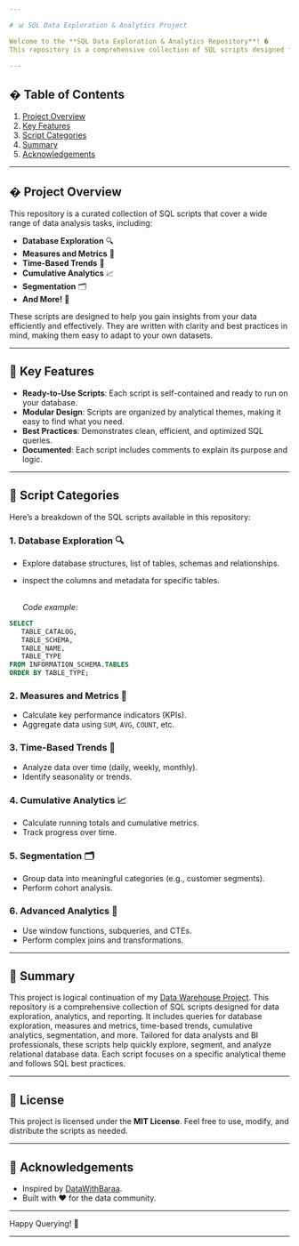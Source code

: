 ```yaml
---

# 📊 SQL Data Exploration & Analytics Project

Welcome to the **SQL Data Exploration & Analytics Repository**! �  
This repository is a comprehensive collection of SQL scripts designed for **data exploration, analytics, and reporting**. Whether you're a data analyst, BI professional, or SQL enthusiast, these scripts will help you quickly explore, segment, and analyze data within a relational database. Each script focuses on a specific analytical theme and demonstrates best practices for SQL queries.

---
```


## � Table of Contents

1. [Project Overview](#-project-overview)
2. [Key Features](#-key-features)
3. [Script Categories](#-script-categories)
4. [Summary](#-summary)
5. [Acknowledgements](#-acknowledgements)

---

## � Project Overview

This repository is a curated collection of SQL scripts that cover a wide range of data analysis tasks, including:

- **Database Exploration** 🔍  
- **Measures and Metrics** 📏  
- **Time-Based Trends** 📅  
- **Cumulative Analytics** 📈  
- **Segmentation** 🗂️  
- **And More!** 🎯  

These scripts are designed to help you gain insights from your data efficiently and effectively. They are written with clarity and best practices in mind, making them easy to adapt to your own datasets.

---

## 🎯 Key Features

- **Ready-to-Use Scripts**: Each script is self-contained and ready to run on your database.  
- **Modular Design**: Scripts are organized by analytical themes, making it easy to find what you need.  
- **Best Practices**: Demonstrates clean, efficient, and optimized SQL queries.    
- **Documented**: Each script includes comments to explain its purpose and logic.  

---

## 📂 Script Categories

Here’s a breakdown of the SQL scripts available in this repository:

### 1. **Database Exploration** 🔍  
   - Explore database structures, list of tables, schemas and relationships.  
   - inspect the columns and metadata for specific tables.

     <br> *Code example:*
```sql
SELECT
   TABLE_CATALOG, 
   TABLE_SCHEMA, 
   TABLE_NAME, 
   TABLE_TYPE
FROM INFORMATION_SCHEMA.TABLES
ORDER BY TABLE_TYPE;
```
### 2. **Measures and Metrics** 📏  
   - Calculate key performance indicators (KPIs).  
   - Aggregate data using `SUM`, `AVG`, `COUNT`, etc.  

### 3. **Time-Based Trends** 📅  
   - Analyze data over time (daily, weekly, monthly).  
   - Identify seasonality or trends.  

### 4. **Cumulative Analytics** 📈  
   - Calculate running totals and cumulative metrics.  
   - Track progress over time.  

### 5. **Segmentation** 🗂️  
   - Group data into meaningful categories (e.g., customer segments).  
   - Perform cohort analysis.  

### 6. **Advanced Analytics** 🚀  
   - Use window functions, subqueries, and CTEs.  
   - Perform complex joins and transformations.  

---

## 🤝 Summary

This project is logical continuation of my [Data Warehouse Project](https://github.com/Timaxrus/sql-data-warehouse-project). This repository is a comprehensive collection of SQL scripts designed for data exploration, analytics, and reporting. It includes queries for database exploration, measures and metrics, time-based trends, cumulative analytics, segmentation, and more. Tailored for data analysts and BI professionals, these scripts help quickly explore, segment, and analyze relational database data. Each script focuses on a specific analytical theme and follows SQL best practices.


---

## 📜 License

This project is licensed under the **MIT License**. Feel free to use, modify, and distribute the scripts as needed.  

---

## 🙏 Acknowledgements

- Inspired by [DataWithBaraa](https://github.com/DataWithBaraa).  
- Built with ❤️ for the data community.  

---

Happy Querying! 🚀  

--- 

